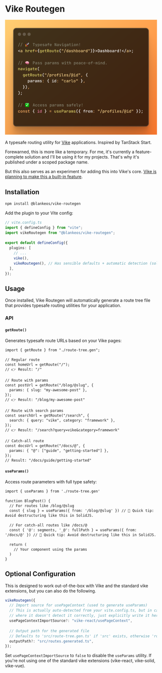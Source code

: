 # Vike Routegen

![banner](_docs/banner.png)

A typesafe routing utility for [Vike](https://vike.dev) applications. Inspired by TanStack Start.

Forewarned, this is more like a temporary. For me, it's currently a feature-complete solution and I'll be using it for my projects. That's why it's published under a scoped package name.

But this also serves as an experiment for adding this into Vike's core.
[Vike is planning to make this a built-in feature](https://github.com/vikejs/vike/issues/698).

## Installation

```bash
npm install @blankeos/vike-routegen
```

Add the plugin to your Vite config:

```ts
// vite.config.ts
import { defineConfig } from "vite";
import vikeRoutegen from "@blankeos/vike-routegen";

export default defineConfig({
  plugins: [
    // ...
    vike(),
    vikeRoutegen(), // Has sensible defaults + automatic detection (solid/react/vue), so it can be zero-config.
  ],
});
```

## Usage

Once installed, Vike Routegen will automatically generate a route tree file that provides typesafe routing utilities for your application.

### API

#### `getRoute()`

Generates typesafe route URLs based on your Vike pages:

```tsx
import { getRoute } from "./route-tree.gen";

// Regular route
const homeUrl = getRoute("/");
// 👉 Result: "/"

// Route with params
const postUrl = getRoute("/blog/@slug", {
  params: { slug: "my-awesome-post" },
});
// 👉 Result: "/blog/my-awesome-post"

// Route with search params
const searchUrl = getRoute("/search", {
  search: { query: "vike", category: "framework" },
});
// 👉 Result: "/search?query=vike&category=framework"

// Catch-all route
const docsUrl = getRoute("/docs/@", {
  params: { "@": ["guide", "getting-started"] },
});
// Result: "/docs/guide/getting-started"
```

#### `useParams()`

Access route parameters with full type safety:

```tsx
import { useParams } from './route-tree.gen'

function BlogPost() {
  // For routes like /blog/@slug
  const { slug } = useParams({ from: '/blog/@slug' }) // 📝 Quick tip: Avoid destructuring like this in SolidJS.

  // For catch-all routes like /docs/@
  const { '@': segments, '_@': fullPath } = useParams({ from: '/docs/@' }) // 📝 Quick tip: Avoid destructuring like this in SolidJS.

  return (
    // Your component using the params
  )
}
```

## Optional Configuration

This is designed to work out-of-the-box with Vike and the
standard vike extensions, but you can also do the following.

```ts
vikeRoutegen({
  // Import source for usePageContext (used to generate useParams)
  // This is actually auto-detected from your vite.config.ts, but in cases
  // where it doesn't detect it correctly, just explicitly write it here like so:
  usePageContextImportSource?: "vike-react/usePageContext",

  // Output path for the generated file
  // Defaults to 'src/route-tree.gen.ts' if 'src' exists, otherwise 'route-tree.gen.ts'
  outputPath?: "src/routes.generated.ts",
});
```

Set `usePageContextImportSource` to `false` to disable the `useParams` utility. If you're not using
one of the standard vike extensions (vike-react, vike-solid, vike-vue).
